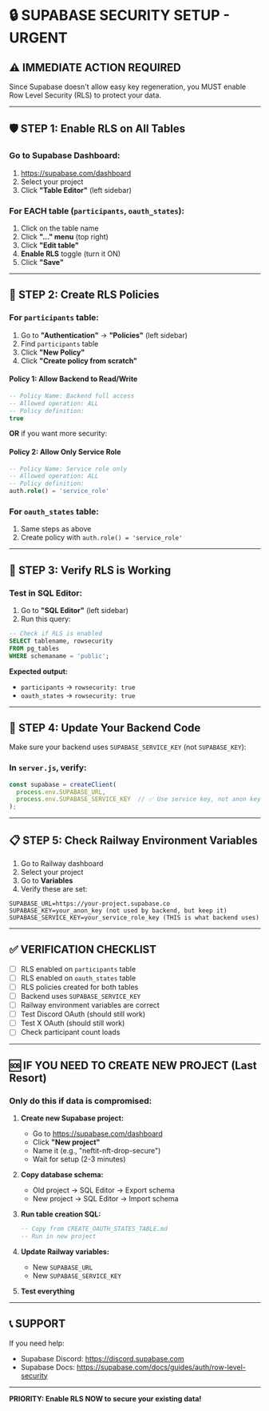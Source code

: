 # 🔒 SUPABASE SECURITY SETUP - URGENT

## ⚠️ IMMEDIATE ACTION REQUIRED

Since Supabase doesn't allow easy key regeneration, you MUST enable Row Level Security (RLS) to protect your data.

---

## 🛡️ STEP 1: Enable RLS on All Tables

### Go to Supabase Dashboard:
1. https://supabase.com/dashboard
2. Select your project
3. Click **"Table Editor"** (left sidebar)

### For EACH table (`participants`, `oauth_states`):

1. Click on the table name
2. Click **"..." menu** (top right)
3. Click **"Edit table"**
4. **Enable RLS** toggle (turn it ON)
5. Click **"Save"**

---

## 🔐 STEP 2: Create RLS Policies

### For `participants` table:

1. Go to **"Authentication"** → **"Policies"** (left sidebar)
2. Find `participants` table
3. Click **"New Policy"**
4. Click **"Create policy from scratch"**

#### Policy 1: Allow Backend to Read/Write
```sql
-- Policy Name: Backend full access
-- Allowed operation: ALL
-- Policy definition:
true
```

**OR** if you want more security:

#### Policy 2: Allow Only Service Role
```sql
-- Policy Name: Service role only
-- Allowed operation: ALL
-- Policy definition:
auth.role() = 'service_role'
```

### For `oauth_states` table:

1. Same steps as above
2. Create policy with `auth.role() = 'service_role'`

---

## 🚨 STEP 3: Verify RLS is Working

### Test in SQL Editor:

1. Go to **"SQL Editor"** (left sidebar)
2. Run this query:

```sql
-- Check if RLS is enabled
SELECT tablename, rowsecurity 
FROM pg_tables 
WHERE schemaname = 'public';
```

**Expected output:**
- `participants` → `rowsecurity: true`
- `oauth_states` → `rowsecurity: true`

---

## 🔄 STEP 4: Update Your Backend Code

Make sure your backend uses `SUPABASE_SERVICE_KEY` (not `SUPABASE_KEY`):

### In `server.js`, verify:

```javascript
const supabase = createClient(
  process.env.SUPABASE_URL,
  process.env.SUPABASE_SERVICE_KEY  // ✅ Use service key, not anon key
);
```

---

## 📋 STEP 5: Check Railway Environment Variables

1. Go to Railway dashboard
2. Select your project
3. Go to **Variables**
4. Verify these are set:

```env
SUPABASE_URL=https://your-project.supabase.co
SUPABASE_KEY=your_anon_key (not used by backend, but keep it)
SUPABASE_SERVICE_KEY=your_service_role_key (THIS is what backend uses)
```

---

## ✅ VERIFICATION CHECKLIST

- [ ] RLS enabled on `participants` table
- [ ] RLS enabled on `oauth_states` table
- [ ] RLS policies created for both tables
- [ ] Backend uses `SUPABASE_SERVICE_KEY`
- [ ] Railway environment variables are correct
- [ ] Test Discord OAuth (should still work)
- [ ] Test X OAuth (should still work)
- [ ] Check participant count loads

---

## 🆘 IF YOU NEED TO CREATE NEW PROJECT (Last Resort)

### Only do this if data is compromised:

1. **Create new Supabase project:**
   - Go to https://supabase.com/dashboard
   - Click **"New project"**
   - Name it (e.g., "neftit-nft-drop-secure")
   - Wait for setup (2-3 minutes)

2. **Copy database schema:**
   - Old project → SQL Editor → Export schema
   - New project → SQL Editor → Import schema

3. **Run table creation SQL:**
   ```sql
   -- Copy from CREATE_OAUTH_STATES_TABLE.md
   -- Run in new project
   ```

4. **Update Railway variables:**
   - New `SUPABASE_URL`
   - New `SUPABASE_SERVICE_KEY`

5. **Test everything**

---

## 📞 SUPPORT

If you need help:
- Supabase Discord: https://discord.supabase.com
- Supabase Docs: https://supabase.com/docs/guides/auth/row-level-security

---

**PRIORITY: Enable RLS NOW to secure your existing data!**
